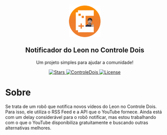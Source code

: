 <p align="center">
 <img width="100px" src="https://github.com/trywesley/controledois-leonnotifier/blob/main/assets/icon.png" align="center" alt="ControleDois" />
 <h2 align="center">Notificador do Leon no Controle Dois</h2>
 <p align="center">Um projeto simples para ajudar a comunidade!</p>
</p>
  <p align="center">
    <a href="https://github.com/trywesley/controledois-leonnotifier/stargazers">
      <img alt="Stars" src="https://img.shields.io/github/stars/trywesley/desposito?color=orange" />
    </a>
    <a href="https://youtube.com/c/ControleDois">
      <img alt="ControleDois" src="https://img.shields.io/static/v1?label=Controle%20%20Dois&message=subscribe&color=orange&style=social&logo=youtube" />
    </a>
    <a href="https://en.wikipedia.org/wiki/MIT_License">
      <img alt="License" src="https://img.shields.io/github/license/trywesley/controledois-leonnotifier?color=orange" />
    </a>
    <br />
  </p>
</p>

# Sobre
Se trata de um robô que notifica novos vídeos do Leon no Controle Dois. Para isso, ele utiliza o RSS Feed e a API que o YouTube fornece. Ainda está com um delay considerável para o robô notificar, mas estou trabalhando com o que o YouTube disponibiliza gratuitamente e buscando outras alternativas melhores.
